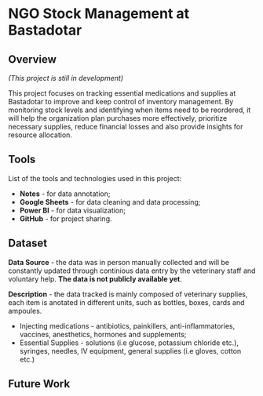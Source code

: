 # NGO Stock Management at Bastadotar

## Overview

*(This project is still in development)*

This project focuses on tracking essential medications and supplies at Bastadotar to improve and keep control of inventory management. By monitoring stock levels and identifying when items need to be reordered, it will help the organization plan purchases more effectively, prioritize necessary supplies, reduce financial losses and also provide insights for resource allocation.

## Tools 
List of the tools and technologies used in this project:
- **Notes** - for data annotation;
- **Google Sheets** - for data cleaning and data processing;
- **Power BI** - for data visualization;
- **GitHub** - for project sharing.

## Dataset
**Data Source** - the data was in person manually collected and will be constantly updated through continious data entry by the veterinary staff and voluntary help. **The data is not publicly available yet**.

**Description** - the data tracked is mainly composed of veterinary supplies, each item is anotated in different units, such as bottles, boxes, cards and ampoules.
- Injecting medications - antibiotics, painkillers, anti-inflammatories, vaccines, anesthetics, hormones and supplements;
- Essential Supplies - solutions (i.e glucose, potassium chloride etc.), syringes, needles, IV equipment, general supplies (i.e gloves, cotton etc.)

## Future Work


